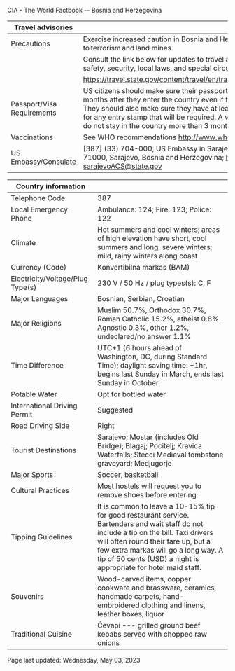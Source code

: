 CIA - The World Factbook -- Bosnia and Herzegovina

| Travel advisories | |
| --- | --- |
| Precautions | Exercise increased caution in Bosnia and Herzegovina due to terrorism and land mines. |
| | Consult the link below for updates to travel advisories and statements on safety, security, local laws, and special circumstances in this country. |
| | <https://travel.state.gov/content/travel/en/traveladvisories/traveladvisories.html> |
| Passport/Visa Requirements | US citizens should make sure their passport will not expire for at least 3 months after they enter the country even if they do not intend to stay that long. They should also make sure they have at least 2 blank pages in their passport for any entry stamp that will be required. A visa is not required as long as you do not stay in the country more than 3 months. |
| Vaccinations | See WHO recommendations  <http://www.who.int/> |
| US Embassy/Consulate | [387] (33) 704-000; US Embassy in Sarajevo, 1 Robert C. Frasure Street, 71000, Sarajevo, Bosnia and Herzegovina; https://ba.usembassy.gov/; sarajevoACS@state.gov |

| Country information |  |
| --- | --- |
| Telephone Code | 387 |
| Local Emergency Phone | Ambulance: 124; Fire: 123; Police: 122 |
| Climate | Hot summers and cool winters; areas of high elevation have short, cool summers and long, severe winters; mild, rainy winters along coast |
| Currency (Code) | Konvertibilna markas (BAM) |
| Electricity/Voltage/Plug Type(s) | 230 V / 50 Hz / plug types(s): C, F |
| Major Languages | Bosnian, Serbian, Croatian |
| Major Religions | Muslim 50.7%, Orthodox 30.7%, Roman Catholic 15.2%, atheist 0.8%. Agnostic 0.3%, other 1.2%, undeclared/no answer 1.1% |
| Time Difference | UTC+1 (6 hours ahead of Washington, DC, during Standard Time); daylight saving time: +1hr, begins last Sunday in March, ends last Sunday in October |
| Potable Water | Opt for bottled water |
| International Driving Permit | Suggested |
| Road Driving Side | Right |
| Tourist Destinations | Sarajevo; Mostar (includes Old Bridge); Blagaj; Pocitelj; Kravica Waterfalls; Stecci Medieval tombstone graveyard; Medjugorje |
| Major Sports | Soccer, basketball |
| Cultural Practices | Most hostels will request you to remove shoes before entering. |
| Tipping Guidelines | It is common to leave a 10-15% tip for good restaurant service. Bartenders and wait staff do not include a tip on the bill. Taxi drivers will often round their fare up, but a few extra markas will go a long way. A tip of 50 cents (USD) a night is appropriate for hotel maid staff. |
| Souvenirs | Wood-carved items, copper cookware and brassware, ceramics, handmade carpets, hand-embroidered clothing and linens, leather boxes, liquor |
| Traditional Cuisine | Ćevapi --- grilled ground beef kebabs served with chopped raw onions |

Page last updated: Wednesday, May 03, 2023
